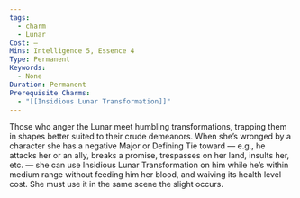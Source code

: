 ```yaml
---
tags:
  - charm
  - Lunar
Cost: —
Mins: Intelligence 5, Essence 4
Type: Permanent
Keywords:
  - None
Duration: Permanent
Prerequisite Charms:
  - "[[Insidious Lunar Transformation]]"
---
```

Those who anger the Lunar meet humbling transformations, trapping them in shapes better suited to their crude demeanors. When she’s wronged by a character she has a negative Major or Defining Tie toward — e.g., he attacks her or an ally, breaks a promise, trespasses on her land, insults her, etc. — she can use Insidious Lunar Transformation on him while he’s within medium range without feeding him her blood, and waiving its health level cost. She must use it in the same scene the slight occurs.
